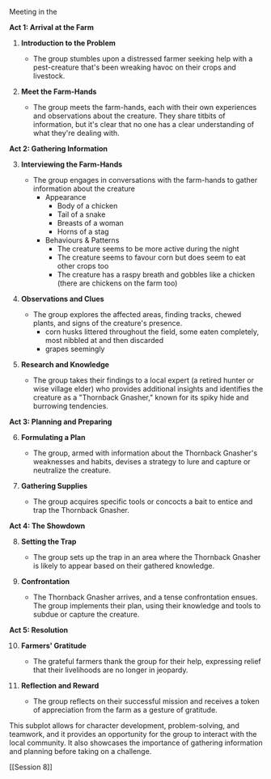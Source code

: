 
Meeting in the 

**Act 1: Arrival at the Farm**

1. **Introduction to the Problem**
   - The group stumbles upon a distressed farmer seeking help with a pest-creature that's been wreaking havoc on their crops and livestock.

2. **Meet the Farm-Hands**
   - The group meets the farm-hands, each with their own experiences and observations about the creature. They share titbits of information, but it's clear that no one has a clear understanding of what they're dealing with.

**Act 2: Gathering Information**

3. **Interviewing the Farm-Hands**
   - The group engages in conversations with the farm-hands to gather information about the creature
	   - Appearance
		   - Body of a chicken
		   - Tail of a snake
		   - Breasts of a woman
		   - Horns of a stag
	   - Behaviours & Patterns
		   - The creature seems to be more active during the night
		   - The creature seems to favour corn but does seem to eat other crops too
		   - The creature has a raspy breath and gobbles like a chicken (there are chickens on the farm too)


4. **Observations and Clues**
   - The group explores the affected areas, finding tracks, chewed plants, and signs of the creature's presence.
	   - corn husks littered throughout the field, some eaten completely, most nibbled at and then discarded
	   - grapes seemingly

5. **Research and Knowledge**
   - The group takes their findings to a local expert (a retired hunter or wise village elder) who provides additional insights and identifies the creature as a "Thornback Gnasher," known for its spiky hide and burrowing tendencies.

**Act 3: Planning and Preparing**

6. **Formulating a Plan**
   - The group, armed with information about the Thornback Gnasher's weaknesses and habits, devises a strategy to lure and capture or neutralize the creature.

7. **Gathering Supplies**
   - The group acquires specific tools or concocts a bait to entice and trap the Thornback Gnasher.

**Act 4: The Showdown**

8. **Setting the Trap**
   - The group sets up the trap in an area where the Thornback Gnasher is likely to appear based on their gathered knowledge.

9. **Confrontation**
   - The Thornback Gnasher arrives, and a tense confrontation ensues. The group implements their plan, using their knowledge and tools to subdue or capture the creature.

**Act 5: Resolution**

10. **Farmers' Gratitude**
    - The grateful farmers thank the group for their help, expressing relief that their livelihoods are no longer in jeopardy.

11. **Reflection and Reward**
    - The group reflects on their successful mission and receives a token of appreciation from the farm as a gesture of gratitude.

This subplot allows for character development, problem-solving, and teamwork, and it provides an opportunity for the group to interact with the local community. It also showcases the importance of gathering information and planning before taking on a challenge.

[[Session 8]]